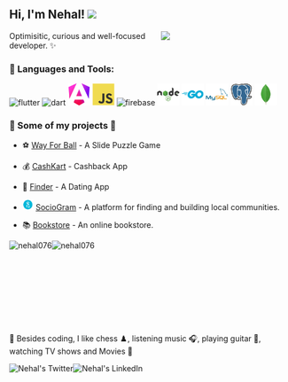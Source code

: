 <h2> Hi, I'm Nehal! <img src="https://media.giphy.com/media/mGcNjsfWAjY5AEZNw6/giphy.gif" width="50"></h2>

<img align='right' src="https://media.giphy.com/media/ieyl9zmCjO4b4t6qoY/giphy.gif" width="230">

Optimisitic, curious and well-focused developer. :sparkles: <br>



<h3 align="left">🔧 Languages and Tools:</h3>
<p align="left"> 
<!-- FrontEnd !-->
<img src="https://www.vectorlogo.zone/logos/flutterio/flutterio-icon.svg" alt="flutter" width="40" height="40"/> 
<img src="https://www.vectorlogo.zone/logos/dartlang/dartlang-icon.svg" alt="dart" width="40" height="40"/> 
<img src="https://github.com/devicons/devicon/blob/master/icons/angular/angular-original.svg" alt="Angular" width="40" height="40"/>

<!-- Backend Maybe?? !-->
<img src="https://raw.githubusercontent.com/devicons/devicon/master/icons/javascript/javascript-original.svg" alt="javascript" width="40" height="40"/> 
<img src="https://www.vectorlogo.zone/logos/firebase/firebase-icon.svg" alt="firebase" width="40" height="40"/> 

<!-- Backend !-->
<img src="https://github.com/devicons/devicon/blob/master/icons/nodejs/nodejs-original-wordmark.svg" alt="Nodejs" width="40" height="40"/>
<img src="https://github.com/devicons/devicon/blob/master/icons/go/go-original-wordmark.svg" alt="Golang" width="40" height="40"/>


<!-- Databases !-->
<img src="https://raw.githubusercontent.com/devicons/devicon/master/icons/mysql/mysql-original-wordmark.svg" alt="MySQL" width="40" height="40"/>
<img src="https://github.com/devicons/devicon/blob/master/icons/postgresql/postgresql-original.svg" alt="Postgresql" width="40" height="40"/>
<img src="https://github.com/devicons/devicon/blob/master/icons/mongodb/mongodb-original.svg" alt="MongoDB" width="40" height="40"/>

</p>

<h3>🚀 Some of my projects 🔽</h3>

- ⚽️ [Way For Ball](https://wayforball.web.app) - A Slide Puzzle Game

- 💰 [CashKart](https://play.google.com/store/apps/details?id=com.bonjourtechies.cashkart) - Cashback App

- 💞 [Finder](https://play.google.com/store/apps/details?id=com.bonjourtechies.finder) - A Dating App

- <img src="https://raw.githubusercontent.com/nehal076/SocioGram/master/WebContent/images/sociogram.png" width="20" height="20"> [SocioGram](http://ec2-3-15-212-24.us-east-2.compute.amazonaws.com:8080/SocioGram) - A platform for finding and building local communities.

- 📚 [Bookstore](http://ec2-18-222-70-60.us-east-2.compute.amazonaws.com:8080/ssnbookstore/books) - An online bookstore.


<p><img align="left" src="https://github-readme-stats.vercel.app/api/top-langs/?username=nehal076&theme=vue-dark&show_icons=true&hide_border=true&layout=compact" alt="nehal076" /> </p>
<p><img align="left" src="https://github-readme-streak-stats.herokuapp.com/?user=nehal076&theme=vue-dark&hide_border=true" alt="nehal076" /></p>

<br/><br/><br/><br/><br/><br/><br/><br/><br/>


👀 Besides coding, I like chess ♟️, listening music 🎧, playing guitar 🎸, watching TV shows and Movies 🍿

<a href="https://twitter.com/nehal076">
  <img align="left" alt="Nehal's Twitter" height=50 src="https://img.icons8.com/bubbles/512/twitter-squared.png"/>
</a>

<a href="https://www.linkedin.com/in/nehal076/">
  <img align="left" alt="Nehal's LinkedIn" height=50 src="https://img.icons8.com/bubbles/512/linkedin.png"/>
</a>
